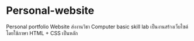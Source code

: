 # Personal-website
Personal portfolio Website
ส่งงานวิชา Computer basic skill lab
เป็นงานสร้างเว็บไซต์โดยใช้ภาษา HTML + CSS เป็นหลัก
